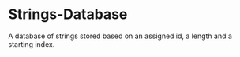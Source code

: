 # Strings-Database
A database of strings stored based on an assigned id, a length and a starting index.
